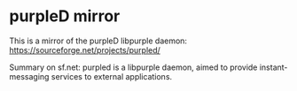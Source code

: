 # purpleD mirror

This is a mirror of the purpleD libpurple daemon: https://sourceforge.net/projects/purpled/

Summary on sf.net: purpled is a libpurple daemon, aimed to provide instant-messaging services to external applications.
